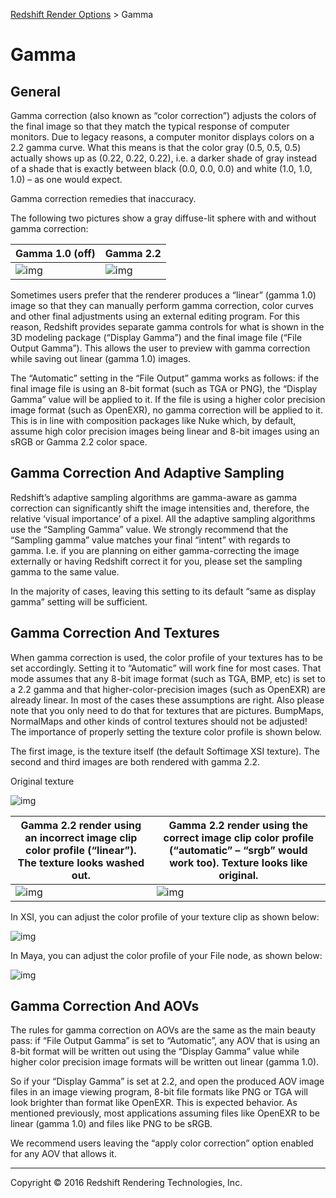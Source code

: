 [Redshift Render Options](http://docs.redshift3d.com/Content/I/Redshift%20Render%20Options.html) > Gamma

# Gamma

## General

Gamma correction (also known as “color correction”) adjusts the colors of the final image so that they match the typical response of computer monitors. Due to legacy reasons, a computer monitor displays colors on a 2.2 gamma curve. What this means is that the color gray (0.5, 0.5, 0.5) actually shows up as (0.22, 0.22, 0.22), i.e. a darker shade of gray instead of a shade that is exactly between black (0.0, 0.0, 0.0) and white (1.0, 1.0, 1.0) – as one would expect.

Gamma correction remedies that inaccuracy.

The following two pictures show a gray diffuse-lit sphere with and without gamma correction:

| Gamma 1.0 (off)                          | Gamma 2.2                                |
| ---------------------------------------- | ---------------------------------------- |
| ![img](http://docs.redshift3d.com/Content/Resources/Images/I/3000158.png) | ![img](http://docs.redshift3d.com/Content/Resources/Images/I/3000159.png) |

Sometimes users prefer that the renderer produces a “linear” (gamma 1.0) image so that they can manually perform gamma correction, color curves and other final adjustments using an external editing program. For this reason, Redshift provides separate gamma controls for what is shown in the 3D modeling package (“Display Gamma”) and the final image file (“File Output Gamma”). This allows the user to preview with gamma correction while saving out linear (gamma 1.0) images.

The “Automatic” setting in the “File Output” gamma works as follows: if the final image file is using an 8-bit format (such as TGA or PNG), the “Display Gamma” value will be applied to it. If the file is using a higher color precision image format (such as OpenEXR), no gamma correction will be applied to it. This is in line with composition packages like Nuke which, by default, assume high color precision images being linear and 8-bit images using an sRGB or Gamma 2.2 color space.

## Gamma Correction And Adaptive Sampling

Redshift’s adaptive sampling algorithms are gamma-aware as gamma correction can significantly shift the image intensities and, therefore, the relative ‘visual importance’ of a pixel. All the adaptive sampling algorithms use the “Sampling Gamma” value. We strongly recommend that the “Sampling gamma” value matches your final “intent” with regards to gamma. I.e. if you are planning on either gamma-correcting the image externally or having Redshift correct it for you, please set the sampling gamma to the same value.

In the majority of cases, leaving this setting to its default “same as display gamma” setting will be sufficient.

## Gamma Correction And Textures

When gamma correction is used, the color profile of your textures has to be set accordingly. Setting it to “Automatic” will work fine for most cases. That mode assumes that any 8-bit image format (such as TGA, BMP, etc) is set to a 2.2 gamma and that higher-color-precision images (such as OpenEXR) are already linear. In most of the cases these assumptions are right. Also please note that you only need to do that for textures that are pictures. BumpMaps, NormalMaps and other kinds of control textures should not be adjusted! The importance of properly setting the texture color profile is shown below.

The first image, is the texture itself (the default Softimage XSI texture). The second and third images are both rendered with gamma 2.2.

Original texture

![img](http://docs.redshift3d.com/Content/Resources/Images/I/3000160.png)

| Gamma 2.2 render using an incorrect image clip color profile (“linear”). The texture looks washed out. | Gamma 2.2 render using the correct image clip color profile (“automatic” – “srgb” would work too). Texture looks like original. |
| ---------------------------------------- | ---------------------------------------- |
| ![img](http://docs.redshift3d.com/Content/Resources/Images/I/3000161.png) | ![img](http://docs.redshift3d.com/Content/Resources/Images/I/3000162.png) |

In XSI, you can adjust the color profile of your texture clip as shown below:

![img](http://docs.redshift3d.com/Content/Resources/Images/I/3000163.png)

In Maya, you can adjust the color profile of your File node, as shown below:

![img](http://docs.redshift3d.com/Content/Resources/Images/I/3000164.png)

## Gamma Correction And AOVs

The rules for gamma correction on AOVs are the same as the main beauty pass: if “File Output Gamma” is set to “Automatic”, any AOV that is using an 8-bit format will be written out using the “Display Gamma” value while higher color precision image formats will be written out linear (gamma 1.0).

So if your “Display Gamma” is set at 2.2, and open the produced AOV image files in an image viewing program, 8-bit file formats like PNG or TGA will look brighter than format like OpenEXR. This is expected behavior. As mentioned previously, most applications assuming files like OpenEXR to be linear (gamma 1.0) and files like PNG to be sRGB.

We recommend users leaving the “apply color correction” option enabled for any AOV that allows it.

 

------

Copyright © 2016 Redshift Rendering Technologies, Inc.